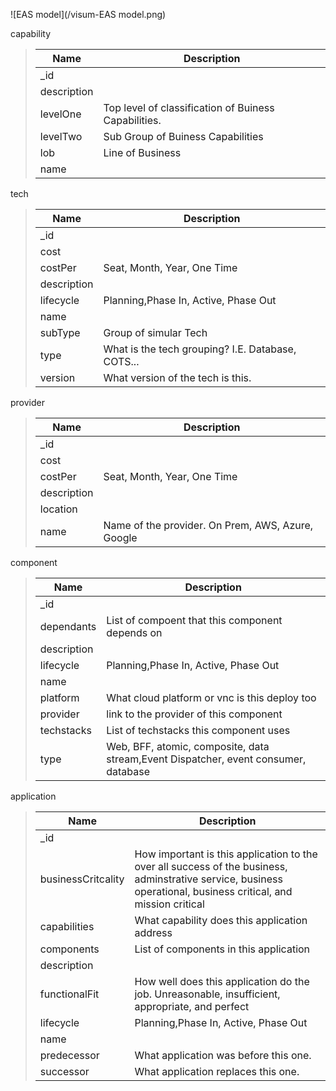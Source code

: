 
![EAS model](/visum-EAS model.png)

capability
> |Name|Description|
> |-----|----------|
> |_id| |
> |description| |
> |levelOne|Top level of classification of Buiness Capabilities. |
> |levelTwo|Sub Group of Buiness Capabilities |
> |lob|Line of Business |
> |name| |


tech
> |Name|Description|
> |-----|----------|
> |_id| |
> |cost| |
> |costPer|Seat, Month, Year, One Time |
> |description| |
> |lifecycle|Planning,Phase In, Active, Phase Out |
> |name| |
> |subType|Group of simular Tech |
> |type|What is the tech grouping? I.E. Database, COTS... |
> |version|What version of the tech is this. |


provider
> |Name|Description|
> |-----|----------|
> |_id| |
> |cost| |
> |costPer|Seat, Month, Year, One Time |
> |description| |
> |location| |
> |name|Name of the provider. On Prem, AWS, Azure, Google |


component
> |Name|Description|
> |-----|----------|
> |_id| |
> |dependants|List of compoent that this component depends on |
> |description| |
> |lifecycle|Planning,Phase In, Active, Phase Out |
> |name| |
> |platform|What cloud platform or vnc is this deploy too|
> |provider|link to the provider of this component |
> |techstacks|List of techstacks this component uses|
> |type|Web, BFF, atomic, composite, data stream,Event Dispatcher, event consumer, database| l



application
> |Name|Description|
> |-----|----------|
> |_id| |
> |businessCritcality|How important is this application to the over all success of the business, adminstrative service, business operational, business critical, and mission critical |
> |capabilities|What capability does this application address |
> |components|List of components in this application |
> |description| |
> |functionalFit|How well does this application do the job. Unreasonable, insufficient, appropriate, and perfect |
> |lifecycle|Planning,Phase In, Active, Phase Out |
> |name| |
> |predecessor|What application was before this one. |
> |successor|What application replaces this one.|
